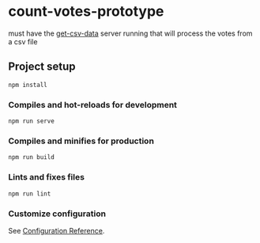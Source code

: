 # count-votes-prototype

must have the <a href="https://github.com/cotterjd/get-csv-data">get-csv-data</a> server running that will process the votes from a csv file

## Project setup
```
npm install
```

### Compiles and hot-reloads for development
```
npm run serve
```

### Compiles and minifies for production
```
npm run build
```

### Lints and fixes files
```
npm run lint
```

### Customize configuration
See [Configuration Reference](https://cli.vuejs.org/config/).
